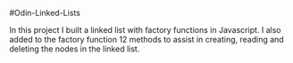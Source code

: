 #Odin-Linked-Lists

In this project I built a linked list with factory functions in Javascript. I also added to the factory function 12 methods 
to assist in creating, reading and deleting the nodes in the linked list. 